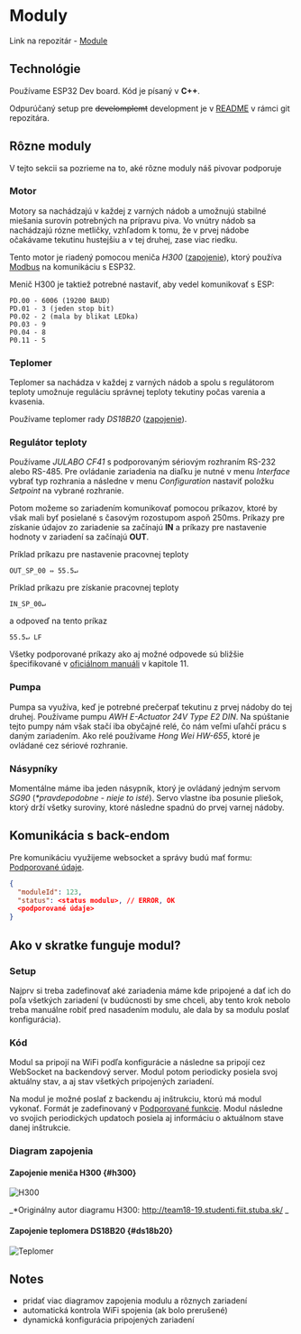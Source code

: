 ---
---

# Moduly

Link na repozitár - [Module](https://github.com/smart-brew/websocket-module)

## Technológie

Používame ESP32 Dev board. Kód je písaný v **C++**.

Odpurúčaný setup pre ~~develomplemt~~ development je v [README](https://github.com/smart-brew/websocket-module) v rámci git repozitára.

## Rôzne moduly

V tejto sekcii sa pozrieme na to, aké rôzne moduly náš pivovar podporuje

### Motor

Motory sa nachádzajú v každej z varných nádob a umožnujú stabilné miešania surovín potrebných na prípravu piva. Vo vnútry nádob sa nachádzajú rózne metličky, vzhľadom k tomu, že v prvej nádobe očakávame tekutinu hustejšiu a v tej druhej, zase viac riedku.

Tento motor je riadený pomocou meniča _H300_ ([zapojenie](#h300)), ktorý používa [Modbus](../analysis/modbus.md) na komunikáciu s ESP32.

Menič H300 je taktiež potrebné nastaviť, aby vedel komunikovať s ESP:

```
PD.00 - 6006 (19200 BAUD)
PD.01 - 3 (jeden stop bit)
P0.02 - 2 (mala by blikat LEDka)
P0.03 - 9
P0.04 - 8
P0.11 - 5
```

### Teplomer

Teplomer sa nachádza v každej z varných nádob a spolu s regulátorom teploty umožnuje reguláciu správnej teploty tekutiny počas varenia a kvasenia.

Používame teplomer rady _DS18B20_ ([zapojenie](#ds18b20)).

### Regulátor teploty

Používame _JULABO CF41_ s podporovaným sériovým rozhraním RS-232 alebo RS-485. Pre ovládanie zariadenia na diaľku je nutné v menu _Interface_ vybrať typ rozhrania a následne v menu _Configuration_ nastaviť položku _Setpoint_ na vybrané rozhranie.

Potom možeme so zariadením komunikovať pomocou príkazov, ktoré by však mali byť posielané s časovým rozostupom aspoň 250ms. Príkazy pre získanie údajov zo zariadenie sa začínajú **IN** a príkazy pre nastavenie hodnoty v zariadení sa začínajú **OUT**.

Príklad príkazu pre nastavenie pracovnej teploty
```
OUT_SP_00 ⇔ 55.5↵
```
Príklad príkazu pre získanie pracovnej teploty
```
IN_SP_00↵
```
a odpoveď na tento príkaz
```
55.5↵ LF
```
Všetky podporované príkazy ako aj možné odpovede sú bližšie špecifikované v [oficiálnom manuáli](https://www.julabo.com/sites/default/files/betriebsanleitung/1.950.4871.en.V09.pdf#page=72) v kapitole 11.
### Pumpa

Pumpa sa využíva, keď je potrebné prečerpať tekutinu z prvej nádoby do tej druhej. Používame pumpu _AWH E-Actuator 24V Type E2 DIN_. Na spúštanie tejto pumpy nám však stačí iba obyčajné relé, čo nám veľmi uľahčí prácu s daným zariadením. Ako relé používame _Hong Wei HW-655_, ktoré je ovládané cez sériové rozhranie.

### Násypníky

Momentálne máme iba jeden násypník, ktorý je ovládaný jedným servom _SG90_ (_\*pravdepodobne - nieje to isté_). Servo vlastne iba posunie pliešok, ktorý drží všetky suroviny, ktoré následne spadnú do prvej varnej nádoby.

## Komunikácia s back-endom

Pre komunikáciu využijeme websocket a správy budú mať formu: [Podporované údaje](supported-data.md).

```json title="Periodický update"
{
  "moduleId": 123,
  "status": <status modulu>, // ERROR, OK
  <podporované údaje>
}
```

## Ako v skratke funguje modul?

### Setup

Najprv si treba zadefinovať aké zariadenia máme kde pripojené a dať ich do poľa všetkých zariadení (v budúcnosti by sme chceli, aby tento krok nebolo treba manuálne robiť pred nasadením modulu, ale dala by sa modulu poslať konfigurácia).

### Kód

Modul sa pripojí na WiFi podľa konfigurácie a následne sa pripojí cez WebSocket na backendový server. Modul potom periodicky posiela svoj aktuálny stav, a aj stav všetkých pripojených zariadení.

Na modul je možné poslať z backendu aj inštrukciu, ktorú má modul vykonať. Formát je zadefinovaný v [Podporované funkcie](supported-functions.md#backend-module). Modul následne vo svojich periodických updatoch posiela aj informáciu o aktuálnom stave danej inštrukcie.

### Diagram zapojenia

#### Zapojenie meniča H300 {#h300}

![H300](/img/module/wiring_H300.png)

_\*Originálny autor diagramu H300: http://team18-19.studenti.fiit.stuba.sk/ _

#### Zapojenie teplomera DS18B20 {#ds18b20}

![Teplomer](/img/module/wiring_temp.png)

## Notes

- pridať viac diagramov zapojenia modulu a rôznych zariadení
- automatická kontrola WiFi spojenia (ak bolo prerušené)
- dynamická konfigurácia pripojených zariadení
